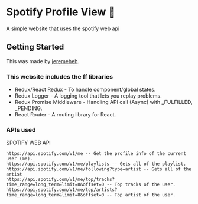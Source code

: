 # Spotify Profile View :speech_balloon:

A simple website that uses the spotify web api

## Getting Started

This was made by [jeremeheh](https://github.com/jeremeheh).

### This website includes the ff libraries

- Redux/React Redux - To handle component/global states.
- Redux Logger - A logging tool that lets you replay problems.
- Redux Promise Middleware - Handling API call (Async) with \_FULFILLED, \_PENDING.
- React Router - A routing library for React.

### APIs used

SPOTIFY WEB API

```
https://api.spotify.com/v1/me -- Get the profile info of the current user (me).
https://api.spotify.com/v1/me/playlists -- Gets all of the playlist.
https://api.spotify.com/v1/me/following?type=artist -- Gets all of the artist
https://api.spotify.com/v1/me/top/tracks?time_range=long_term&limit=8&offset=0 -- Top tracks of the user.
https://api.spotify.com/v1/me/top/artists?time_range=long_term&limit=8&offset=0 -- Top artist of the user.
```

